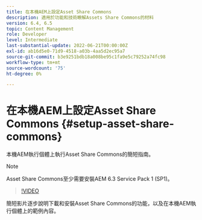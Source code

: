 ```yaml
---
title: 在本機AEM上設定Asset Share Commons
description: 適用於功能和技術瞭解Assets Share Commons的材料
version: 6.4, 6.5
topic: Content Management
role: Developer
level: Intermediate
last-substantial-update: 2022-06-21T00:00:00Z
exl-id: ab16d5e0-71d9-4518-a03b-4aa5d2ec95a7
source-git-commit: b3e9251bdb18a008be95c1fa9e5c79252a74fc98
workflow-type: tm+mt
source-wordcount: '75'
ht-degree: 0%

---
```


# 在本機AEM上設定Asset Share Commons {#setup-asset-share-commons}

本機AEM執行個體上執行Asset Share Commons的簡短指南。

>[!NOTE]
>
>Asset Share Commons至少需要安裝AEM 6.3 Service Pack 1 (SP1)。

>[!VIDEO](https://video.tv.adobe.com/v/20499?quality=12&learn=on)

簡短影片逐步說明下載和安裝Asset Share Commons的功能，以及在本機AEM執行個體上的範例內容。
